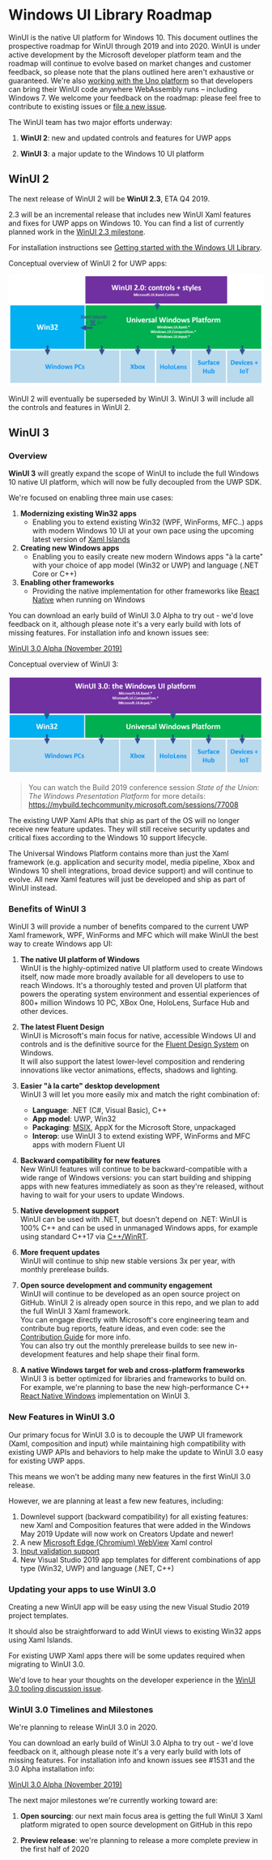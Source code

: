 # Windows UI Library Roadmap

WinUI is the native UI platform for Windows 10. This document outlines the prospective roadmap for WinUI through 2019 and into 2020. WinUI is under active development by the Microsoft developer platform team and the roadmap will continue to evolve based on market changes and customer feedback, so please note that the plans outlined here aren't exhaustive or guaranteed. We're also [working with the Uno platform](https://platform.uno/WinUI-on-Windows7-via-UnoPlatform/) so that developers can bring their WinUI code anywhere WebAssembly runs – including Windows 7. We welcome your feedback on the roadmap: please feel free to contribute to existing issues or [file a new issue](https://github.com/microsoft/microsoft-ui-xaml/issues).

The WinUI team has two major efforts underway:

1. **WinUI 2**: new and updated controls and features for UWP apps

2. **WinUI 3**: a major update to the Windows 10 UI platform

## WinUI 2

The next release of WinUI 2 will be **WinUI 2.3**, ETA Q4 2019.

2.3 will be an incremental release that includes new WinUI Xaml features and fixes for UWP apps on Windows 10. You can find a list of currently planned work in the [WinUI 2.3 milestone](https://github.com/microsoft/microsoft-ui-xaml/milestone/8).

For installation instructions see [Getting started with the Windows UI Library](https://docs.microsoft.com/uwp/toolkits/winui/getting-started).

Conceptual overview of WinUI 2 for UWP apps:

![WinUI 2 platform](roadmap_winui2.png)

WinUI 2 will eventually be superseded by WinUI 3. WinUI 3 will include all the controls and features in WinUI 2.

## WinUI 3

### Overview

**WinUI 3** will greatly expand the scope of WinUI to include the full Windows 10 native UI platform, which will now be fully decoupled from the UWP SDK.

We're focused on enabling three main use cases:

1. **Modernizing existing Win32 apps**
    * Enabling you to extend existing Win32 (WPF, WinForms, MFC..) apps with modern Windows 10 UI at your own pace using the upcoming latest version of [Xaml Islands](https://docs.microsoft.com/windows/apps/desktop/modernize/xaml-islands)
2. **Creating new Windows apps**
    * Enabling you to easily create new modern Windows apps "à la carte" with your choice of app model (Win32 or UWP) and language (.NET Core or C++)
3. **Enabling other frameworks**
    * Providing the native implementation for other frameworks like [React Native](https://github.com/Microsoft/react-native-windows) when running on Windows

You can download an early build of WinUI 3.0 Alpha to try out - we'd love feedback on it, although please note it's a very early build with lots of missing features. For installation info and known issues see:

[WinUI 3.0 Alpha (November 2019)](https://docs.microsoft.com/uwp/toolkits/winui3/)

Conceptual overview of WinUI 3:

![WinUI 3 platform](roadmap_winui3.png)

> You can watch the Build 2019 conference session *State of the Union: The Windows Presentation Platform* for more details:
https://mybuild.techcommunity.microsoft.com/sessions/77008

The existing UWP Xaml APIs that ship as part of the OS will no longer receive new feature updates. They will still receive security updates and critical fixes according to the Windows 10 support lifecycle.

The Universal Windows Platform contains more than just the Xaml framework (e.g. application and security model, media pipeline, Xbox and Windows 10 shell integrations, broad device support) and will continue to evolve. All new Xaml features will just be developed and ship as part of WinUI instead.

### Benefits of WinUI 3

WinUI 3 will provide a number of benefits compared to the current UWP Xaml framework, WPF, WinForms and MFC which will make WinUI the best way to create Windows app UI:

1. **The native UI platform of Windows**  
WinUI is the highly-optimized native UI platform used to create Windows itself, now made more broadly available for all developers to use to reach Windows. It's a thoroughly tested and proven UI platform that powers the operating system environment and essential experiences of 800+ million Windows 10 PC, XBox One, HoloLens, Surface Hub and other devices.

2. **The latest Fluent Design**  
WinUI is Microsoft's main focus for native, accessible Windows UI and controls and is the definitive source for the [Fluent Design System](https://www.microsoft.com/design/fluent/) on Windows.  
It will also support the latest lower-level composition and rendering innovations like vector animations, effects, shadows and lighting.

3. **Easier "à la carte" desktop development**  
WinUI 3 will let you more easily mix and match the right combination of:
    * **Language**: .NET (C#, Visual Basic), C++
    * **App model**: UWP, Win32
    * **Packaging**: [MSIX](https://docs.microsoft.com/windows/msix/), AppX for the Microsoft Store, unpackaged  
    * **Interop**: use WinUI 3 to extend existing WPF, WinForms and MFC apps with modern Fluent UI

4. **Backward compatibility for new features**  
New WinUI features will continue to be backward-compatible with a wide range of Windows versions: you can start building and shipping apps with new features immediately as soon as they're released, without having to wait for your users to update Windows.

5. **Native development support**  
WinUI can be used with .NET, but doesn't depend on .NET: WinUI is 100% C++ and can be used in unmanaged Windows apps, for example using standard C++17 via [C++/WinRT](https://docs.microsoft.com/windows/uwp/cpp-and-winrt-apis/).

6. **More frequent updates**  
WinUI will continue to ship new stable versions 3x per year, with monthly prerelease builds.

7. **Open source development and community engagement**  
WinUI will continue to be developed as an open source project on GitHub. WinUI 2 is already open source in this repo, and we plan to add the full WinUI 3 Xaml framework.  
You can engage directly with Microsoft's core engineering team and contribute bug reports, feature ideas, and even code: see the [Contribution Guide](../CONTRIBUTING.md) for more info.  
You can also try out the monthly prerelease builds to see new in-development features and help shape their final form.  

8. **A native Windows target for web and cross-platform frameworks**  
WinUI 3 is better optimized for libraries and frameworks to build on.  
For example, we're planning to base the new high-performance C++ [React Native Windows](https://github.com/Microsoft/react-native-windows) implementation on WinUI 3.

### New Features in WinUI 3.0

Our primary focus for WinUI 3.0 is to decouple the UWP UI framework (Xaml, composition and input) while maintaining high compatibility with existing UWP APIs and behaviors to help make the update to WinUI 3.0 easy for existing UWP apps.

This means we won't be adding many new features in the first WinUI 3.0 release.

However, we are planning at least a few new features, including:

1. Downlevel support (backward compatibility) for all existing features: new Xaml and Composition features that were added in the Windows May 2019 Update will now work on Creators Update and newer!
2. A new [Microsoft Edge (Chromium) WebView](https://docs.microsoft.com/microsoft-edge/hosting/webview2) Xaml control
3. [Input validation support](https://github.com/microsoft/microsoft-ui-xaml/issues/179)
4. New Visual Studio 2019 app templates for different combinations of app type (Win32, UWP) and language (.NET, C++)

### Updating your apps to use WinUI 3.0

Creating a new WinUI app will be easy using the new Visual Studio 2019 project templates.

It should also be straightforward to add WinUI views to existing Win32 apps using Xaml Islands.

For existing UWP Xaml apps there will be some updates required when migrating to WinUI 3.0.

We'd love to hear your thoughts on the developer experience in the [WinUI 3.0 tooling discussion issue](https://github.com/microsoft/microsoft-ui-xaml/issues/1045).

### WinUI 3.0 Timelines and Milestones

We're planning to release WinUI 3.0 in 2020.

You can download an early build of WinUI 3.0 Alpha to try out - we'd love feedback on it, although please note it's a very early build with lots of missing features. For installation info and known issues see #1531 and the 3.0 Alpha installation info:

[WinUI 3.0 Alpha (November 2019)](https://docs.microsoft.com/uwp/toolkits/winui3/)

The next major milestones we're currently working toward are:

1. **Open sourcing**: our next main focus area is getting the full WinUI 3 Xaml platform migrated to open source development on GitHub in this repo

2. **Preview release**: we're planning to release a more complete preview in the first half of 2020
